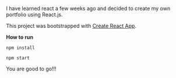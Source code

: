I have learned react a few weeks ago and decided to create my own portfolio using React.js. 

This project was bootstrapped with [Create React App](https://github.com/facebook/create-react-app).

**How to run** 

`npm install`

`npm start`

You are good to go!!!
